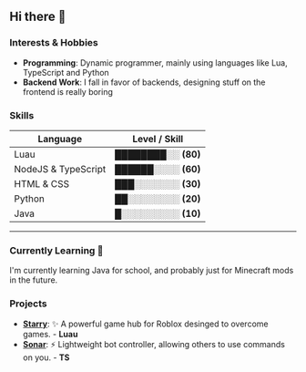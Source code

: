 ## Hi there 👋

### Interests & Hobbies
* **Programming**: Dynamic programmer, mainly using languages like Lua, TypeScript and Python
* **Backend Work**: I fall in favor of backends, designing stuff on the frontend is really boring

### Skills
| Language          | Level / Skill |
|-------------------|-------------------|
| Luau | ████████░░  **(80)** |
| NodeJS & TypeScript | ██████░░░░  **(60)** |
| HTML & CSS | ███░░░░░░░  **(30)** |
| Python | ██░░░░░░░░  **(20)** |
| Java | █░░░░░░░░░  **(10)** |
--- 

### Currently Learning 📖
I'm currently learning Java for school, and probably just for Minecraft mods in the future.

### Projects
* **[Starry](https://github.com/mr-suno/Starry)**: ✨ A powerful game hub for Roblox desinged to overcome games. - **Luau**
* **[Sonar](https://github.com/mr-suno/Sonar)**: ⚡ Lightweight bot controller, allowing others to use commands on you. - **TS**
